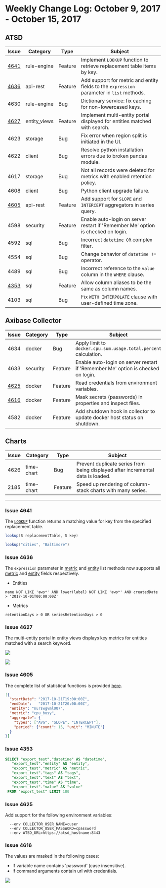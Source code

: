 # Weekly Change Log: October 9, 2017 - October 15, 2017

## ATSD

| Issue| Category    | Type    | Subject              |
|------|-------------|---------|----------------------|
| [4641](#issue-4641) | rule-engine | Feature | Implement `LOOKUP` function to retrieve replacement table items by key. |
| [4636](#issue-4636) | api-rest | Feature | Add support for metric and entity fields to the `expression` parameter in `list` methods. |
| 4630 | rule-engine | Bug | Dictionary service: fix caching for non-lowercased keys. |
| [4627](#issue-4627) | entity_views | Feature | Implement multi-entity portal displayed for entities matched with search. |
| 4623 | storage | Bug | Fix error when region split is initiated in the UI. |
| 4622 | client | Bug | Resolve python installation errors due to broken pandas module. |
| 4617 | storage | Bug | Not all records were deleted for metrics with enabled retention policy. |
| 4608 | client | Bug | Python client upgrade failure. |
| [4605](#issue-4605)  | api-rest | Feature | Add support for `SLOPE` and `INTERCEPT` aggregators in series query. |
| 4598 | security | Feature | Enable auto-login on server restart if 'Remember Me' option is checked on login. |
| 4592 | sql | Bug | Incorrect `datetime OR` complex filter. |
| 4554 | sql | Bug | Change behavior of `datetime !=` operator. |
| 4489 | sql | Bug | Incorrect reference to the `value` column in the `WHERE` clause. |
| [4353](#issue-4353) | sql | Feature | Allow column aliases to be the same as column names. |
| 4103 | sql | Bug | Fix `WITH INTERPOLATE` clause with user-defined time zone. |

## Axibase Collector

| Issue| Category    | Type    | Subject              |
|------|-------------|---------|----------------------|
| 4634 | docker | Bug | Apply limit to `docker.cpu.sum.usage.total.percent` calculation. |
| 4633 | security | Feature | Enable auto-login on server restart if 'Remember Me' option is checked on login. |
| [4625](#issue-4625) | docker | Feature | Read credentials from environment variables. |
| [4616](#issue-4616) | docker | Feature | Mask secrets (passwords) in properties and inspect files. |
| 4582 | docker | Feature | Add shutdown hook in collector to update docker host status on shutdown. |

## Charts

| Issue| Category    | Type    | Subject              |
|------|-------------|---------|----------------------|
| 4626 | time-chart | Bug | Prevent duplicate series from being displayed after incremental data is loaded. |
| 2185 | time-chart | Feature | Speed up rendering of column-stack charts with many series. |

---

### Issue 4641

The [`LOOKUP`](../../rule-engine/functions.md#collection) function returns a matching value for key from the specified replacement table.

```java
lookup(S replacementTable, S key)
```

```java
lookup("cities", "Baltimore")
```

### Issue 4636

The `expression` parameter in [metric](../../api/meta/metric/list.md#expression) and [entity](../../api/meta/entity/list.md#expression) list methods now supports all [metric](../../api/meta/metric/list.md#fields) and [entity](../../api/meta/entity/list.md#fields) fields respectively.

* Entities

```ls
name NOT LIKE 'aws*' AND lower(label) NOT LIKE 'aws*' AND createdDate > '2017-10-01T00:00:00Z'
```

* Metrics

```ls
retentionDays > 0 OR seriesRetentionDays > 0
```

### Issue 4627

The multi-entity portal in entity views displays key metrics for entities matched with a search keyword.

![](./Images/entity_view_search.png)

![](./Images/entity_view_portal.png)

### Issue 4605

The complete list of statistical functions is provided [here](../../api/data/aggregation.md).

```json
[{
  "startDate": "2017-10-21T19:00:00Z",
  "endDate":   "2017-10-21T20:00:00Z",
  "entity": "nurswgvml007",
  "metric": "cpu_busy",
  "aggregate": {
    "types": ["AVG", "SLOPE", "INTERCEPT"],
    "period": {"count": 15, "unit": "MINUTE"}
  }
}]
```

### Issue 4353

```sql
SELECT "export_test"."datetime" AS "datetime",
   "export_test"."entity" AS "entity",
   "export_test"."metric" AS "metric",
   "export_test"."tags" AS "tags",
   "export_test"."text" AS "text",
   "export_test"."time" AS "time",
   "export_test"."value" AS "value"
 FROM "export_test" LIMIT 100
```

### Issue 4625

Add support for the following environment variables:

```ls
  --env COLLECTOR_USER_NAME=cuser
  --env COLLECTOR_USER_PASSWORD=cpassword
  --env ATSD_URL=https://atsd_hostname:8443
```

### Issue 4616

The values are masked in the following cases:

* If variable name contains 'password' (case insensitive).
* If command arguments contain url with credentials.

![](./Images/mask_secret.png)
